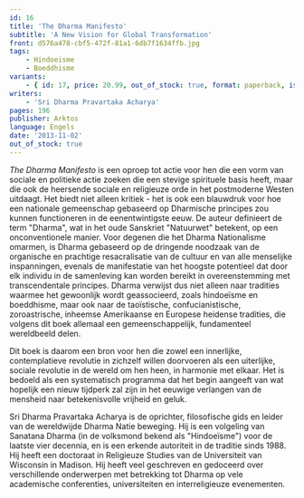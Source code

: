 ```yaml
---
id: 16
title: 'The Dharma Manifesto'
subtitle: 'A New Vision for Global Transformation'
front: d576a478-cbf5-472f-81a1-6db7f1634ffb.jpg
tags:
    - Hindoeisme
    - Boeddhisme
variants:
    - { id: 17, price: 20.99, out_of_stock: true, format: paperback, isbn: 978-1-907166-32-7 }
writers:
    - 'Sri Dharma Pravartaka Acharya'
pages: 196
publisher: Arktos
language: Engels
date: '2013-11-02'
out_of_stock: true
---
```


*The Dharma Manifesto* is een oproep tot actie voor hen die een vorm van sociale en politieke actie zoeken die een stevige spirituele basis heeft, maar die ook de heersende sociale en religieuze orde in het postmoderne Westen uitdaagt. Het biedt niet alleen kritiek - het is ook een blauwdruk voor hoe een nationale gemeenschap gebaseerd op Dharmische principes zou kunnen functioneren in de eenentwintigste eeuw. De auteur definieert de term "Dharma", wat in het oude Sanskriet "Natuurwet" betekent, op een onconventionele manier. Voor degenen die het Dharma Nationalisme omarmen, is Dharma gebaseerd op de dringende noodzaak van de organische en prachtige resacralisatie van de cultuur en van alle menselijke inspanningen, evenals de manifestatie van het hoogste potentieel dat door elk individu in de samenleving kan worden bereikt in overeenstemming met transcendentale principes. Dharma verwijst dus niet alleen naar tradities waarmee het gewoonlijk wordt geassocieerd, zoals hindoeïsme en boeddhisme, maar ook naar de taoïstische, confucianistische, zoroastrische, inheemse Amerikaanse en Europese heidense tradities, die volgens dit boek allemaal een gemeenschappelijk, fundamenteel wereldbeeld delen.

Dit boek is daarom een bron voor hen die zowel een innerlijke, contemplatieve revolutie in zichzelf willen doorvoeren als een uiterlijke, sociale revolutie in de wereld om hen heen, in harmonie met elkaar. Het is bedoeld als een systematisch programma dat het begin aangeeft van wat hopelijk een nieuw tijdperk zal zijn in het eeuwige verlangen van de mensheid naar betekenisvolle vrijheid en geluk.

Sri Dharma Pravartaka Acharya is de oprichter, filosofische gids en leider van de wereldwijde Dharma Natie beweging. Hij is een volgeling van Sanatana Dharma (in de volksmond bekend als "Hindoeïsme") voor de laatste vier decennia, en is een erkende autoriteit in de traditie sinds 1988. Hij heeft een doctoraat in Religieuze Studies van de Universiteit van Wisconsin in Madison. Hij heeft veel geschreven en gedoceerd over verschillende onderwerpen met betrekking tot Dharma op vele academische conferenties, universiteiten en interreligieuze evenementen.
